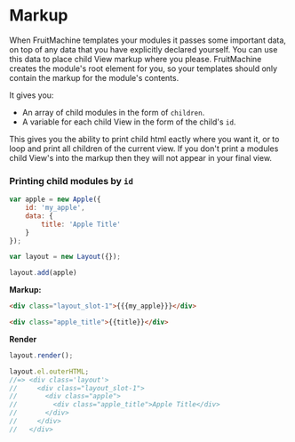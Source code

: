 
# Markup

When FruitMachine templates your modules it passes some important data, on top of any data that you have explicitly declared yourself. You can use this data to place child View markup where you please. FruitMachine creates the module's root element for you, so your templates should only contain the markup for the module's contents.

It gives you:

- An array of child modules in the form of `children`.
- A variable for each child View in the form of the child's `id`.

This gives you the ability to print child html eactly where you want it, or to loop and print all children of the current view. If you don't print a modules child View's into the markup then they will not appear in your final view.

### Printing child modules by `id`

```js
var apple = new Apple({
	id: 'my_apple',
	data: {
		title: 'Apple Title'
	}
});

var layout = new Layout({});

layout.add(apple)
```

**Markup:**

```html
<div class="layout_slot-1">{{{my_apple}}}</div>
```

```html
<div class="apple_title">{{title}}</div>
```

**Render**

```js
layout.render();

layout.el.outerHTML;
//=> <div class='layout'>
//     <div class="layout_slot-1">
//       <div class="apple">
//         <div class="apple_title">Apple Title</div>
//       </div>
//     </div>
//   </div>
```
